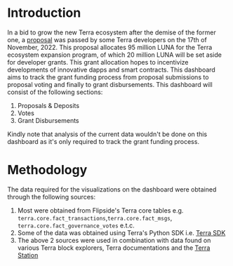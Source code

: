 # Introduction
In a bid to grow the new Terra ecosystem after the demise of the former one, a [proposal](https://agora.terra.money/discussion/7257-terra-expedition-an-ecosystem-expansion-program) was passed by  some Terra developers on the 17th of November, 2022. This proposal allocates 95 million LUNA for the Terra ecosystem expansion program, of which 20 million LUNA will be set aside for developer grants. This grant allocation hopes to incentivize developments of innovative dapps and smart contracts. 
This dashboard aims to track the grant funding process from proposal submissions to proposal voting and finally to grant disbursements. This dashboard will consist of the following sections:
 1. Proposals & Deposits
 2. Votes
 3. Grant Disbursements

Kindly note that analysis of the current data wouldn't be done on this dashboard as it's only required to track the grant funding process.

# Methodology
The data required for the visualizations on the dashboard were obtained through the following sources:

1.  Most were obtained from Flipside's Terra core tables e.g. `terra.core.fact_transactions`,`terra.core.fact_msgs`, `terra.core.fact_governance_votes` e.t.c.
2.  Some of the data was obtained using Terra's Python SDK i.e. [Terra SDK](https://pypi.org/project/terra-sdk/)
3. The above 2 sources were used in combination with data found on various Terra block explorers, Terra documentations and the [Terra Station](https://station.terra.money/gov#PROPOSAL_STATUS_VOTING_PERIOD)
